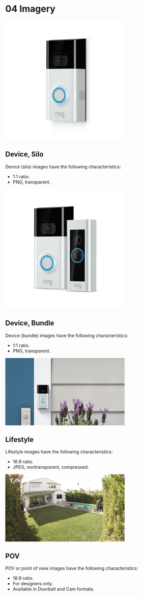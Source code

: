 # 04 Imagery



![](../.gitbook/assets/imagery-silo.png)

## Device, Silo

Device \(silo\) images have the following characteristics:

* 1:1 ratio.
* PNG, transparent.

![](../.gitbook/assets/imagery-bundle.png)

## Device, Bundle

Device \(bundle\) images have the following characteristics:

* 1:1 ratio.
* PNG, transparent.

![](../.gitbook/assets/imagery-lifestyle.png)

## Lifestyle

Lifestyle images have the following characteristics:

* 16:9 ratio.
* JPEG, nontransparent, compressed.

![](../.gitbook/assets/imagery-pov.png)

## POV

POV or point of view images have the following characteristics:

* 16:9 ratio.
* For designers only.
* Available in Doorbell and Cam formats.

